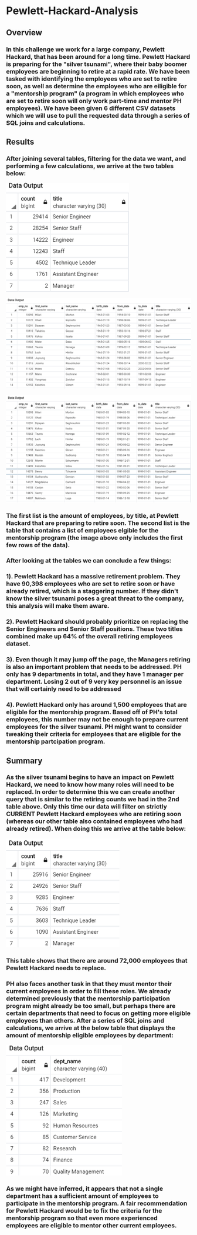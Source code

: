 # Pewlett-Hackard-Analysis

## Overview

### In this challenge we work for a large company, Pewlett Hackard, that has been around for a long time. Pewlett Hackard is preparing for the "silver tsunami", where their baby boomer employees are beginning to retire at a rapid rate. We have been tasked with identifying the employees who are set to retire soon, as well as determine the employees who are eiligible for a "mentorship program" (a program in which employees who are set to retire soon will only work part-time and mentor PH employees). We have been given 6 different CSV datasets which we will use to pull the requested data through a series of SQL joins and calculations.

## Results

### After joining several tables, filtering for the data we want, and performing a few calculations, we arrive at the two tables below:
![](https://github.com/christianhargett/Pewlett-Hackard-Analysis/blob/master/Retiring_titles.png)

![](https://github.com/christianhargett/Pewlett-Hackard-Analysis/blob/master/Mentorship_Eligibility.png)

![](https://github.com/christianhargett/Pewlett-Hackard-Analysis/blob/master/Mentorship_eligibility.png)

### The first list is the amount of employees, by title, at Pewlett Hackard that are preparing to retire soon. The second list is the table that contains a list of employees elgible for the mentorship program (the image above only includes the first few rows of the data).

### After looking at the tables we can conclude a few things:

### 1). Pewlett Hackard has a massive retirement problem. They have 90,398 employees who are set to retire soon or have already retired, which is a staggering number. If they didn't know the silver tsunami poses a great threat to the company, this analysis will make them aware.

### 2). Pewlett Hackard should probably prioritize on replacing the Senior Engineers and Senior Staff positions. These two titles combined make up 64% of the overall retiring employees dataset. 

### 3). Even though it may jump off the page, the Managers retiring is also an important problem that needs to be addressed. PH only has 9 departments in total, and they have 1 manager per department. Losing 2 out of 9 very key personnel is an issue that will certainly need to be addressed

### 4). Pewlett Hackard only has around 1,500 employees that are eligible for the mentorship program. Based off of PH's total employees, this number may not be enough to prepare current employees for the silver tsunami. PH might want to consider tweaking their criteria for employees that are eligible for the mentorship partcipation program.

## Summary

### As the silver tsunami begins to have an impact on Pewlett Hackard, we need to know how many roles will need to be replaced. In order to determine this we can create another query that is similar to the retiring counts we had in the 2nd table above. Only this time our data will filter on strictly CURRENT Pewlett Hackard employees who are retiring soon (whereas our other table also contained employees who had already retired). When doing this we arrive at the table below:

![](https://github.com/christianhargett/Pewlett-Hackard-Analysis/blob/master/Retiring_titles_current_employees.png)

### This table shows that there are around 72,000 employees that Pewlett Hackard needs to replace. 

### PH also faces another task in that they must mentor their current employees in order to fill these roles. We already determined previously that the mentorship participation program might already be too small, but perhaps there are certain departments that need to focus on getting more eligible employees than others. After a series of SQL joins and calculations, we arrive at the below table that displays the amount of mentorship eligible employees by department:

![](https://github.com/christianhargett/Pewlett-Hackard-Analysis/blob/master/Mentorship_count.png)

### As we might have inferred, it appears that not a single department has a sufficient amount of employees to participate in the mentorship program. A fair recommendation for Pewlett Hackard would be to fix the criteria for the mentorship program so that even more experienced employees are eligible to mentor other current employees.

